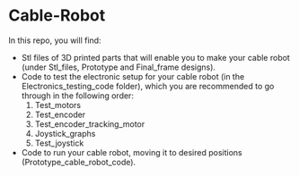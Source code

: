 # Cable-Robot

In this repo, you will find:
- Stl files of 3D printed parts that will enable you to make your cable robot (under Stl_files, Prototype and Final_frame designs).
- Code to test the electronic setup for your cable robot (in the Electronics_testing_code folder), which you are recommended to go through in the following order:
  1. Test_motors
  2. Test_encoder
  3. Test_encoder_tracking_motor
  4. Joystick_graphs
  5. Test_joystick
- Code to run your cable robot, moving it to desired positions (Prototype_cable_robot_code).
